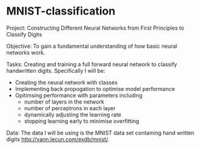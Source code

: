 # MNIST-classification
Project: Constructing Different Neural Networks from First Principles to Classify Digits

Objective: To gain a fundamental understanding of how basic neural networks work.

Tasks:
Creating and training a full forward neural network to classify handwritten digits.
Specifically I will be:
- Creating the neural network with classes
- Implementing back propogation to optimise model performance
- Opitimsing performance with parameters including
    - number of layers in the network
    - number of perceptrons in each layer
    - dynamically adjusting the learning rate
    - stopping learning early to minimise overfitting

Data: The data I will be using is the MNIST data set containing hand written digits http://yann.lecun.com/exdb/mnist/.